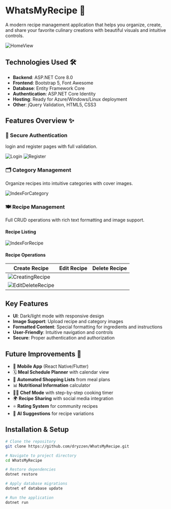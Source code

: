 # WhatsMyRecipe 🍳


A modern recipe management application that helps you organize, create, and share your favorite culinary creations with beautiful visuals and intuitive controls.

![HomeView](https://github.com/user-attachments/assets/db9ff0a4-ab08-4f20-b369-2f95f49e9660)

## Technologies Used 🛠️

- **Backend**: ASP.NET Core 8.0
- **Frontend**: Bootstrap 5, Font Awesome
- **Database**: Entity Framework Core
- **Authentication**: ASP.NET Core Identity
- **Hosting**: Ready for Azure/Windows/Linux deployment
- **Other**: jQuery Validation, HTML5, CSS3

## Features Overview ✨

### 🔐 Secure Authentication
login and register pages with full validation.

![Login](https://github.com/user-attachments/assets/5e2995b5-0edd-4790-a1bc-e655c6b86d0a)
![Register](https://github.com/user-attachments/assets/147c0f04-ee9a-4975-9131-2e96688b901d)

### 🗂️ Category Management
Organize recipes into intuitive categories with cover images.

![IndexForCategory](https://github.com/user-attachments/assets/0f5fcbad-1fcc-497e-80e8-c614f899142a)

### 🍽️ Recipe Management
Full CRUD operations with rich text formatting and image support.

#### Recipe Listing
![IndexForRecipe](https://github.com/user-attachments/assets/b5b87541-ecff-4bb8-a79e-be40537c4e8a)

#### Recipe Operations
| Create Recipe | Edit Recipe | Delete Recipe |
|--------------|------------|--------------|
| ![CreatingRecipe](https://github.com/user-attachments/assets/09104b9c-3ff7-4e22-8f21-4e380d619822)
|![EditDeleteRecipe](https://github.com/user-attachments/assets/09b178cb-ee1a-417f-abe2-921b38af16a4)|

## Key Features

- **UI**: Dark/light mode with responsive design
- **Image Support**: Upload recipe and category images
- **Formatted Content**: Special formatting for ingredients and instructions
- **User-Friendly**: Intuitive navigation and controls
- **Secure**: Proper authentication and authorization

## Future Improvements 🚀

- 📱 **Mobile App** (React Native/Flutter)
- 🗓️ **Meal Schedule Planner** with calendar view
- 🛒 **Automated Shopping Lists** from meal plans
- 📊 **Nutritional Information** calculator
- 👨‍🍳 **Chef Mode** with step-by-step cooking timer
- 🌍 **Recipe Sharing** with social media integration
- ⭐ **Rating System** for community recipes
- 🤖 **AI Suggestions** for recipe variations

## Installation & Setup

```bash
# Clone the repository
git clone https://github.com/dryzzen/WhatsMyRecipe.git

# Navigate to project directory
cd WhatsMyRecipe

# Restore dependencies
dotnet restore

# Apply database migrations
dotnet ef database update

# Run the application
dotnet run
